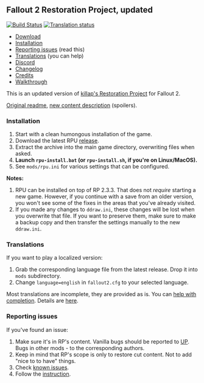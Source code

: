 ## Fallout 2 Restoration Project, updated

[![Build Status](https://travis-ci.org/BGforgeNet/Fallout2_Restoration_Project.svg?branch=master)](https://travis-ci.org/BGforgeNet/Fallout2_Restoration_Project)
[![Translation status](https://tra.bgforge.net/widgets/fallout/-/rp/svg-badge.svg)](https://tra.bgforge.net/projects/fallout/rp/)

* [Download](https://github.com/BGforgeNet/Fallout2_Restoration_Project/releases/latest)
* [Installation](#installation)
* [Reporting issues](#reporting-issues) (read this)
* [Translations](#translations) (you can help)
* [Discord](https://discord.gg/4Yqfggm)
* [Changelog](docs/changelog.md)
* [Credits](docs/credits.md)
* [Walkthrough](http://hem.bredband.net/darek1/f2rp_wt.htm)

This is an updated version of [killap's Restoration Project](http://killap.net/) for Fallout 2.

[Original readme](docs/rp-readme.txt), [new content description](docs/rp-new_content.txt) (spoilers).

### Installation
1. Start with a clean humongous installation of the game.
1. Download the latest RPU [release](https://github.com/BGforgeNet/Fallout2_Restoration_Project/releases/latest).
1. Extract the archive into the main game directory, overwriting files when asked.
1. **Launch `rpu-install.bat` (or `rpu-install.sh`, if you're on Linux/MacOS).**
1. See `mods/rpu.ini` for various settings that can be configured.

**Notes:**
1. RPU can be installed on top of RP 2.3.3. That does not _require_ starting a new game. However, if you continue with a save from an older version, you won't see some of the fixes in the areas that you've already visited.
1. If you made any changes to `ddraw.ini`, these changes will be lost when you overwrite that file. If you want to preserve them, make sure to make a backup copy and then transfer the settings manually to the new `ddraw.ini`.

### Translations
If you want to play a localized version:
1. Grab the corresponding language file from the latest release. Drop it into `mods` subdirectory.
1. Change `language=english` in `fallout2.cfg` to your selected language.

Most translations are incomplete, they are provided as is. You can [help with completion](https://tra.bgforge.net/projects/fallout/rp/). Details are [here](docs/translations.md).

### Reporting issues
If you've found an issue:

1. Make sure it's in RP's content. Vanilla bugs should be reported to [UP](https://github.com/BGforgeNet/Fallout2_Unofficial_Patch). Bugs in other mods - to the corresponding authors.
1. Keep in mind that RP's scope is only to restore cut content. Not to add "nice to to have" things.
1. Check [known issues](docs/known.md).
1. Follow the [instruction](https://github.com/BGforgeNet/Fallout2_Unofficial_Patch/blob/master/docs/reporting.md).
